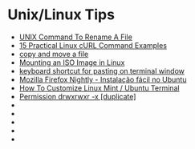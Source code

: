 # Unix/Linux Tips

* [UNIX Command To Rename A File](http://www.cyberciti.biz/faq/unix-command-rename-file/)
* [15 Practical Linux cURL Command Examples](http://www.thegeekstuff.com/2012/04/curl-examples/)
* [copy and move a file](http://cmgm.stanford.edu/classes/unix/cp.html)
* [Mounting an ISO Image in Linux](https://gist.github.com/ericdouglas/7880bdd7a20e1ad40802)
* [keyboard shortcut for pasting on terminal window](http://askubuntu.com/questions/202459/keyboard-shortcut-for-pasting-on-terminal-window)
* [Mozilla Firefox Nightly - Instalação fácil no Ubuntu](http://www.vivaolinux.com.br/dica/Mozilla-Firefox-Nightly-Instalacao-facil-no-Ubuntu)
* [How To Customize Linux Mint / Ubuntu Terminal](http://www.ihaveapc.com/2011/07/how-to-customize-linux-mint-ubuntu-terminal/)
* [Permission drwxrwxr -x [duplicate]](http://askubuntu.com/questions/409076/permission-drwxrwxr-x)
* []()
* []()
* []()
* []()
* []()
